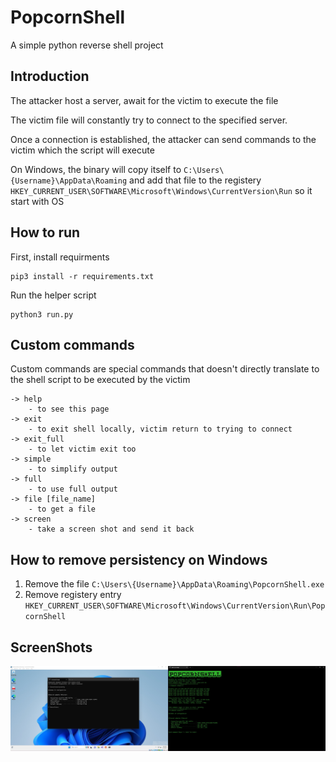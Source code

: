 # PopcornShell
A simple python reverse shell project

## Introduction
The attacker host a server, await for the victim to execute the file

The victim file will constantly try to connect to the specified server.

Once a connection is established, the attacker can send commands to the victim which the script will execute

On Windows, the binary will copy itself to `C:\Users\{Username}\AppData\Roaming` and add that file to the registery `HKEY_CURRENT_USER\SOFTWARE\Microsoft\Windows\CurrentVersion\Run` so it start with OS

## How to run
First, install requirments
```
pip3 install -r requirements.txt
```
Run the helper script
```
python3 run.py
```

## Custom commands
Custom commands are special commands that doesn't directly translate to the shell script to be executed by the victim
```
-> help
    - to see this page
-> exit 
    - to exit shell locally, victim return to trying to connect
-> exit_full 
    - to let victim exit too
-> simple
    - to simplify output
-> full
    - to use full output
-> file [file_name]
    - to get a file
-> screen 
    - take a screen shot and send it back
```

## How to remove persistency on Windows
1. Remove the file `C:\Users\{Username}\AppData\Roaming\PopcornShell.exe`
2. Remove registery entry `HKEY_CURRENT_USER\SOFTWARE\Microsoft\Windows\CurrentVersion\Run\PopcornShell`

## ScreenShots

![alt text](https://github.com/samsara138/PopcornShell/blob/main/Screenshots/ConnectedView.jpg?raw=true "ConnectedView")
